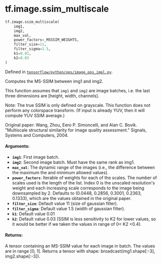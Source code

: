 <div itemscope itemtype="http://developers.google.com/ReferenceObject">
<meta itemprop="name" content="tf.image.ssim_multiscale" />
<meta itemprop="path" content="Stable" />
</div>

# tf.image.ssim_multiscale

``` python
tf.image.ssim_multiscale(
    img1,
    img2,
    max_val,
    power_factors=_MSSSIM_WEIGHTS,
    filter_size=11,
    filter_sigma=1.5,
    k1=0.01,
    k2=0.03
)
```



Defined in [`tensorflow/python/ops/image_ops_impl.py`](/code/stable/tensorflow/python/ops/image_ops_impl.py).

Computes the MS-SSIM between img1 and img2.

This function assumes that `img1` and `img2` are image batches, i.e. the last
three dimensions are [height, width, channels].

Note: The true SSIM is only defined on grayscale.  This function does not
perform any colorspace transform.  (If input is already YUV, then it will
compute YUV SSIM average.)

Original paper: Wang, Zhou, Eero P. Simoncelli, and Alan C. Bovik. "Multiscale
structural similarity for image quality assessment." Signals, Systems and
Computers, 2004.

#### Arguments:

* <b>`img1`</b>: First image batch.
* <b>`img2`</b>: Second image batch. Must have the same rank as img1.
* <b>`max_val`</b>: The dynamic range of the images (i.e., the difference between the
    maximum the and minimum allowed values).
* <b>`power_factors`</b>: Iterable of weights for each of the scales. The number of
    scales used is the length of the list. Index 0 is the unscaled
    resolution's weight and each increasing scale corresponds to the image
    being downsampled by 2.  Defaults to (0.0448, 0.2856, 0.3001, 0.2363,
    0.1333), which are the values obtained in the original paper.
* <b>`filter_size`</b>: Default value 11 (size of gaussian filter).
* <b>`filter_sigma`</b>: Default value 1.5 (width of gaussian filter).
* <b>`k1`</b>: Default value 0.01
* <b>`k2`</b>: Default value 0.03 (SSIM is less sensitivity to K2 for lower values, so
    it would be better if we taken the values in range of 0< K2 <0.4).


#### Returns:

A tensor containing an MS-SSIM value for each image in batch.  The values
are in range [0, 1].  Returns a tensor with shape:
broadcast(img1.shape[:-3], img2.shape[:-3]).